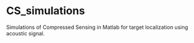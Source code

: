 # CS_simulations
Simulations of Compressed Sensing in Matlab for target localization using acoustic signal.
